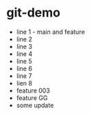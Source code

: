 # git-demo

- line 1 - main and feature
- line 2
- line 3
- line 4
- line 5
- line 6
- line 7
- lien 8
- feature 003
- feature GG
- some update
